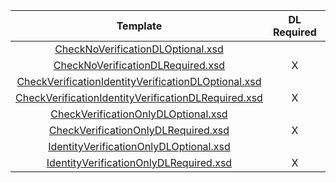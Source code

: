 |                          Template                          | DL  Required  | Verify  Check  | Verify  ID  | Certification Terminal ID  |
|:----------------------------------------------------------:|:-------------:|:--------------:|:-----------:|:--------------------------:|
| [CheckNoVerificationDLOptional.xsd](CheckNoVerificationDLOptional.xsd)                          |               |                |             |            1510            |
| [CheckNoVerificationDLRequired.xsd](CheckNoVerificationDLRequired.xsd)                          |       X       |                |             |            1511            |
| [CheckVerificationIdentityVerificationDLOptional.xsd](CheckVerificationIdentityVerificationDLOptional.xsd)        |               |       X        |      X      |            1512            |
| [CheckVerificationIdentityVerificationDLRequired.xsd](CheckVerificationIdentityVerificationDLRequired.xsd)        |       X       |       X        |      X      |            1513            |
| [CheckVerificationOnlyDLOptional.xsd](CheckVerificationOnlyDLOptional.xsd)                        |               |       X        |             |            1514            |
| [CheckVerificationOnlyDLRequired.xsd](CheckVerificationOnlyDLRequired.xsd)                        |       X       |       X        |             |            1515            |
| [IdentityVerificationOnlyDLOptional.xsd](IdentityVerificationOnlyDLOptional.xsd)                     |               |                |      X      |            1516            |
| [IdentityVerificationOnlyDLRequired.xsd](IdentityVerificationOnlyDLRequired.xsd)                     |       X       |                |      X      |            1517            | 
